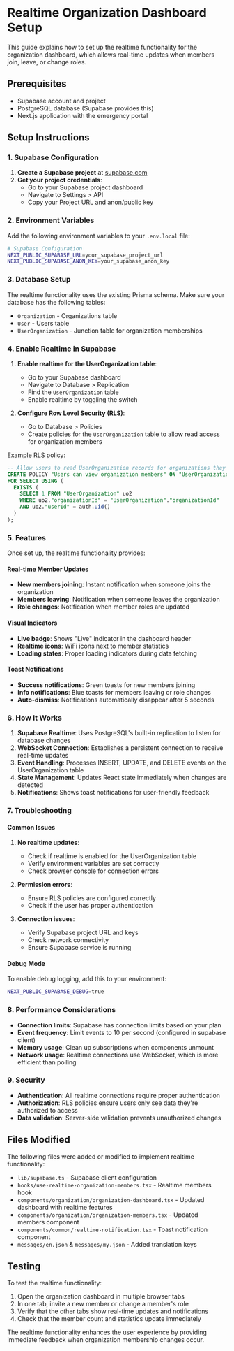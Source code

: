 # Realtime Organization Dashboard Setup

This guide explains how to set up the realtime functionality for the organization dashboard, which allows real-time updates when members join, leave, or change roles.

## Prerequisites

- Supabase account and project
- PostgreSQL database (Supabase provides this)
- Next.js application with the emergency portal

## Setup Instructions

### 1. Supabase Configuration

1. **Create a Supabase project** at [supabase.com](https://supabase.com)
2. **Get your project credentials**:
   - Go to your Supabase project dashboard
   - Navigate to Settings > API
   - Copy your Project URL and anon/public key

### 2. Environment Variables

Add the following environment variables to your `.env.local` file:

```bash
# Supabase Configuration
NEXT_PUBLIC_SUPABASE_URL=your_supabase_project_url
NEXT_PUBLIC_SUPABASE_ANON_KEY=your_supabase_anon_key
```

### 3. Database Setup

The realtime functionality uses the existing Prisma schema. Make sure your database has the following tables:

- `Organization` - Organizations table
- `User` - Users table
- `UserOrganization` - Junction table for organization memberships

### 4. Enable Realtime in Supabase

1. **Enable realtime for the UserOrganization table**:

   - Go to your Supabase dashboard
   - Navigate to Database > Replication
   - Find the `UserOrganization` table
   - Enable realtime by toggling the switch

2. **Configure Row Level Security (RLS)**:
   - Go to Database > Policies
   - Create policies for the `UserOrganization` table to allow read access for organization members

Example RLS policy:

```sql
-- Allow users to read UserOrganization records for organizations they belong to
CREATE POLICY "Users can view organization members" ON "UserOrganization"
FOR SELECT USING (
  EXISTS (
    SELECT 1 FROM "UserOrganization" uo2
    WHERE uo2."organizationId" = "UserOrganization"."organizationId"
    AND uo2."userId" = auth.uid()
  )
);
```

### 5. Features

Once set up, the realtime functionality provides:

#### Real-time Member Updates

- **New members joining**: Instant notification when someone joins the organization
- **Members leaving**: Notification when someone leaves the organization
- **Role changes**: Notification when member roles are updated

#### Visual Indicators

- **Live badge**: Shows "Live" indicator in the dashboard header
- **Realtime icons**: WiFi icons next to member statistics
- **Loading states**: Proper loading indicators during data fetching

#### Toast Notifications

- **Success notifications**: Green toasts for new members joining
- **Info notifications**: Blue toasts for members leaving or role changes
- **Auto-dismiss**: Notifications automatically disappear after 5 seconds

### 6. How It Works

1. **Supabase Realtime**: Uses PostgreSQL's built-in replication to listen for database changes
2. **WebSocket Connection**: Establishes a persistent connection to receive real-time updates
3. **Event Handling**: Processes INSERT, UPDATE, and DELETE events on the UserOrganization table
4. **State Management**: Updates React state immediately when changes are detected
5. **Notifications**: Shows toast notifications for user-friendly feedback

### 7. Troubleshooting

#### Common Issues

1. **No realtime updates**:

   - Check if realtime is enabled for the UserOrganization table
   - Verify environment variables are set correctly
   - Check browser console for connection errors

2. **Permission errors**:

   - Ensure RLS policies are configured correctly
   - Check if the user has proper authentication

3. **Connection issues**:
   - Verify Supabase project URL and keys
   - Check network connectivity
   - Ensure Supabase service is running

#### Debug Mode

To enable debug logging, add this to your environment:

```bash
NEXT_PUBLIC_SUPABASE_DEBUG=true
```

### 8. Performance Considerations

- **Connection limits**: Supabase has connection limits based on your plan
- **Event frequency**: Limit events to 10 per second (configured in supabase client)
- **Memory usage**: Clean up subscriptions when components unmount
- **Network usage**: Realtime connections use WebSocket, which is more efficient than polling

### 9. Security

- **Authentication**: All realtime connections require proper authentication
- **Authorization**: RLS policies ensure users only see data they're authorized to access
- **Data validation**: Server-side validation prevents unauthorized changes

## Files Modified

The following files were added or modified to implement realtime functionality:

- `lib/supabase.ts` - Supabase client configuration
- `hooks/use-realtime-organization-members.tsx` - Realtime members hook
- `components/organization/organization-dashboard.tsx` - Updated dashboard with realtime features
- `components/organization/organization-members.tsx` - Updated members component
- `components/common/realtime-notification.tsx` - Toast notification component
- `messages/en.json` & `messages/my.json` - Added translation keys

## Testing

To test the realtime functionality:

1. Open the organization dashboard in multiple browser tabs
2. In one tab, invite a new member or change a member's role
3. Verify that the other tabs show real-time updates and notifications
4. Check that the member count and statistics update immediately

The realtime functionality enhances the user experience by providing immediate feedback when organization membership changes occur.
